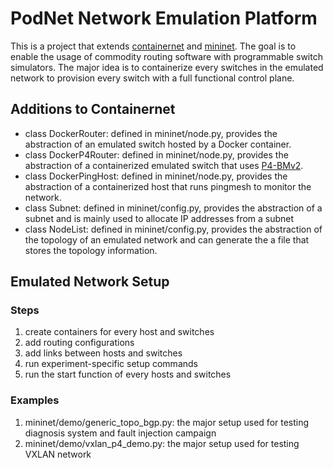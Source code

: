 # PodNet Network Emulation Platform

This is a project that extends [containernet](https://github.com/containernet/containernet) and [mininet](https://github.com/mininet/mininet).
The goal is to enable the usage of commodity routing software with programmable switch simulators.
The major idea is to containerize every switches in the emulated network to provision every switch with a full functional control plane.

## Additions to Containernet

- class DockerRouter: defined in mininet/node.py, provides the abstraction of an emulated switch hosted by a Docker container.
- class DockerP4Router: defined in mininet/node.py, provides the abstraction of a containerized emulated switch that uses [P4-BMv2](https://github.com/p4lang/behavioral-model.git).
- class DockerPingHost: defined in mininet/node.py, provides the abstraction of a containerized host that runs pingmesh to monitor the network.
- class Subnet: defined in mininet/config.py, provides the abstraction of a subnet and is mainly used to allocate IP addresses from a subnet
- class NodeList: defined in mininet/config.py, provides the abstraction of the topology of an emulated network and can generate the a file that stores the topology information.

## Emulated Network Setup
### Steps
1. create containers for every host and switches
2. add routing configurations
3. add links between hosts and switches
4. run experiment-specific setup commands
5. run the start function of every hosts and switches

### Examples
1. mininet/demo/generic_topo_bgp.py: the major setup used for testing diagnosis system and fault injection campaign
2. mininet/demo/vxlan_p4_demo.py: the major setup used for testing VXLAN network
